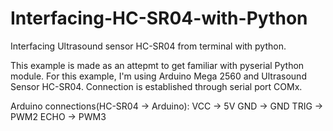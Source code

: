 # Interfacing-HC-SR04-with-Python
Interfacing Ultrasound sensor HC-SR04 from terminal with python.

This example is made as an attepmt to get familiar with pyserial Python module.
For this example, I'm using Arduino Mega 2560 and Ultrasound Sensor HC-SR04. Connection is established through serial port COMx.

Arduino connections(HC-SR04 -> Arduino):
VCC -> 5V
GND -> GND
TRIG -> PWM2
ECHO -> PWM3
